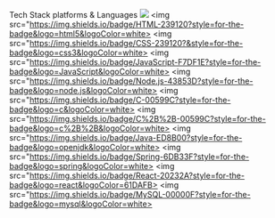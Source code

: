 
Tech Stack
platforms & Languages 
<img src="https://img.shields.io/badge/Python-3776AB?style=for-the-badge&logo=python&logoColor=white">
<img src="https://img.shields.io/badge/HTML-239120?style=for-the-badge&logo=html5&logoColor=white>
<img src="https://img.shields.io/badge/CSS-239120?&style=for-the-badge&logo=css3&logoColor=white>
<img src="https://img.shields.io/badge/JavaScript-F7DF1E?style=for-the-badge&logo=JavaScript&logoColor=white>
<img src="https://img.shields.io/badge/Node.js-43853D?style=for-the-badge&logo=node.js&logoColor=white>
<img src="https://img.shields.io/badge/C-00599C?style=for-the-badge&logo=c&logoColor=white>
<img src="https://img.shields.io/badge/C%2B%2B-00599C?style=for-the-badge&logo=c%2B%2B&logoColor=white>
<img src="https://img.shields.io/badge/Java-ED8B00?style=for-the-badge&logo=openjdk&logoColor=white>
<img src="https://img.shields.io/badge/Spring-6DB33F?style=for-the-badge&logo=spring&logoColor=white>
<img src="https://img.shields.io/badge/React-20232A?style=for-the-badge&logo=react&logoColor=61DAFB>
<img src="https://img.shields.io/badge/MySQL-00000F?style=for-the-badge&logo=mysql&logoColor=white>




